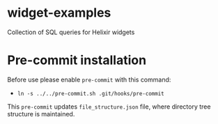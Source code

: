 # widget-examples
Collection of SQL queries for Helixir widgets

# Pre-commit installation
Before use please enable `pre-commit` with this command:
* `ln -s ../../pre-commit.sh .git/hooks/pre-commit`

This `pre-commit` updates `file_structure.json` file, where directory tree structure is maintained.
